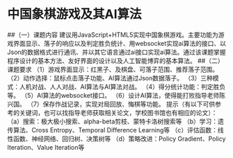 # 中国象棋游戏及其AI算法
##（一）课题内容
建议用JavaScript+HTML5实现中国象棋游戏。主要功能为游戏界面显示、落子的响应以及判定胜负统计、用websocket实现ai算法的接口、以Json的数据格式进行通讯、并以其它语言通过ai接口实现ai算法。通过该课题掌握程序设计的基本方法、友好界面的设计以及人工智能博弈的基本算法。
##（二）课题要求
（1）游戏界面显示：红黑子、及棋盘、可落子范围、推荐落子范围。
（2）动作选择：鼠标点击落子功能、AI算法通过Json数据落子。
（3）三种模式：人机对战、人人对战、AI算法与AI算法对战。
（4）得分统计功能：判定胜负等。
（5）AI算法的websocket接口。
（6）设计AI算法，使得能打败指导老师陈兴国。
（7）保存作战记录，实现对局回放、悔棋等功能。
提示（有以下可供参考的关键词，也可以找指导老师获取相关论文，学校图书馆也有相应的论文）：
      （a）搜索：极大极小搜索、alpha-beta剪枝、蒙特卡洛树搜索等
      （b）学习：遗传算法、Cross Entropy、Temporal Difference Learning等
      （c）评估函数：线性函数、神经网络、回归树、决策树等
      （d）策略改进：Policy Gradient、Policy Iteration、Value Iteration等
